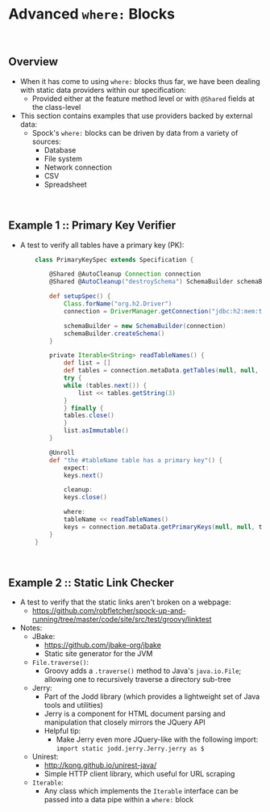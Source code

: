 # Advanced `where:` Blocks

<br>

## Overview
* When it has come to using `where:` blocks thus far, we have been dealing with static data providers within our specification:
    * Provided either at the feature method level or with `@Shared` fields at the class-level
* This section contains examples that use providers backed by external data:
    * Spock's `where:` blocks can be driven by data from a variety of sources:
        * Database
        * File system
        * Network connection
        * CSV
        * Spreadsheet

<br>

## Example 1 :: Primary Key Verifier
* A test to verify all tables have a primary key (PK):
    ```groovy
        class PrimaryKeySpec extends Specification {

            @Shared @AutoCleanup Connection connection
            @Shared @AutoCleanup("destroySchema") SchemaBuilder schemaBuilder

            def setupSpec() {
                Class.forName("org.h2.Driver")
                connection = DriverManager.getConnection("jdbc:h2:mem:test", "sa", "")

                schemaBuilder = new SchemaBuilder(connection)
                schemaBuilder.createSchema()
            }

            private Iterable<String> readTableNames() {
                def list = []
                def tables = connection.metaData.getTables(null, null, "%", ["TABLE"] as String[])
                try {
                while (tables.next()) {
                    list << tables.getString(3)
                }
                } finally {
                tables.close()
                }
                list.asImmutable()
            }

            @Unroll
            def "the #tableName table has a primary key"() {
                expect:
                keys.next()

                cleanup:
                keys.close()

                where:
                tableName << readTableNames()
                keys = connection.metaData.getPrimaryKeys(null, null, tableName)
            }
        }
    ```

<br>

## Example 2 :: Static Link Checker
* A test to verify that the static links aren't broken on a webpage:
    * https://github.com/robfletcher/spock-up-and-running/tree/master/code/site/src/test/groovy/linktest
* Notes:
    * JBake:
        * https://github.com/jbake-org/jbake
        * Static site generator for the JVM
    * `File.traverse()`:
        * Groovy adds a `.traverse()` method to Java's `java.io.File`; allowing one to recursively traverse a directory sub-tree
    * Jerry:
        * Part of the Jodd library (which provides a lightweight set of Java tools and utilities)
        * Jerry is a component for HTML document parsing and manipulation that closely mirrors the JQuery API
        * Helpful tip:
            * Make Jerry even more JQuery-like with the following import: `import static jodd.jerry.Jerry.jerry as $`
    * Unirest:
        * http://kong.github.io/unirest-java/
        * Simple HTTP client library, which useful for URL scraping
    * `Iterable`:
        * Any class which implements the `Iterable` interface can be passed into a data pipe within a `where:` block